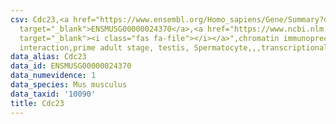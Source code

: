 ```yaml
---
csv: Cdc23,<a href="https://www.ensembl.org/Homo_sapiens/Gene/Summary?db=core;g=ENSMUSG00000024370"
  target="_blank">ENSMUSG00000024370</a>,<a href="https://www.ncbi.nlm.nih.gov/pubmed/25450459"
  target="_blank"><i class="fas fa-file"></i></a>",chromatin immunoprecipitation assay,direct
  interaction,prime adult stage, testis, Spermatocyte,,,transcriptional regulation,
data_alias: Cdc23
data_id: ENSMUSG00000024370
data_numevidence: 1
data_species: Mus musculus
data_taxid: '10090'
title: Cdc23
---
```

